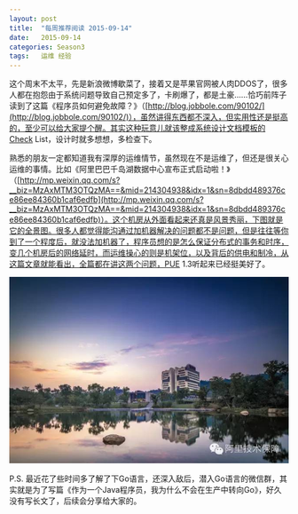 ```yaml
---
layout: post
title:  "每周推荐阅读 2015-09-14"
date:   2015-09-14
categories: Season3
tags:   运维 经验
---
```


这个周末不太平，先是新浪微博歇菜了，接着又是苹果官网被人肉DDOS了，很多人都在抱怨由于系统问题导致自己预定多了，卡刷爆了，都是土豪……恰巧前阵子读到了这篇《程序员如何避免故障？》（[http://blog.jobbole.com/90102/](http://blog.jobbole.com/90102/)），虽然讲得东西都不深入，但实用性还是挺高的，至少可以给大家提个醒。其实这种玩意儿就该整成系统设计文档模板的Check List，设计时就多想想，多检查下。

熟悉的朋友一定都知道我有深厚的运维情节，虽然现在不是运维了，但还是很关心运维的事情。比如《阿里巴巴千岛湖数据中心宣布正式启动啦！》（[http://mp.weixin.qq.com/s?__biz=MzAxMTM3OTQzMA==&mid=214304938&idx=1&sn=8dbdd489376ce86ee84360b1caf6edfb](http://mp.weixin.qq.com/s?__biz=MzAxMTM3OTQzMA==&mid=214304938&idx=1&sn=8dbdd489376ce86ee84360b1caf6edfb)）。这个机房从外面看起来还真是风景秀丽，下图就是它的全景图。很多人都觉得能沟通过加机器解决的问题都不是问题，但是往往等你到了一个程度后，就没法加机器了，程序员想的是怎么保证分布式的事务和时序，变几个机房后的网络延时，而运维操心的则是机架位，以及背后的供电和制冷，从这篇文章就能看出，全篇都在讲这两个问题，PUE 1.3听起来已经挺美好了。

![千岛湖数据中心全景](https://raw.githubusercontent.com/digitalsonic/recommend-reading/gh-pages/images/ali-qiandaohu.jpg)

P.S.
最近花了些时间多了解了下Go语言，还深入敌后，潜入Go语言的微信群，其实就是为了写篇《作为一个Java程序员，我为什么不会在生产中转向Go》，好久没有写长文了，后续会分享给大家的。